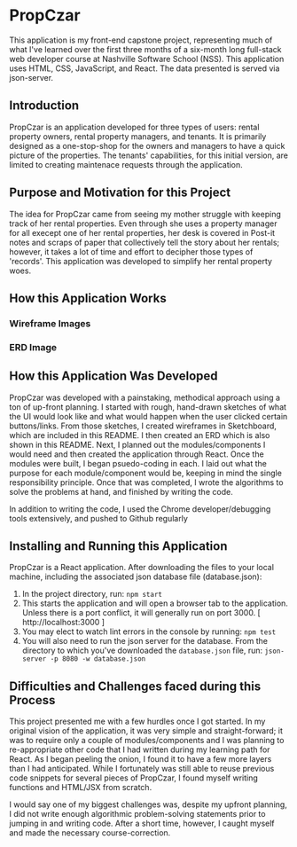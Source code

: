 # PropCzar
This application is my front-end capstone project, representing much of what I've learned over the first three months of a six-month long full-stack web developer course at Nashville Software School (NSS). This application uses HTML, CSS, JavaScript, and React. The data presented is served via json-server.

## Introduction
PropCzar is an application developed for three types of users: rental property owners, rental property managers, and tenants. It is primarily designed as a one-stop-shop for the owners and managers to have a quick picture of the properties. The tenants' capabilities, for this initial version, are limited to creating maintenace requests through the application.

## Purpose and Motivation for this Project
The idea for PropCzar came from seeing my mother struggle with keeping track of her rental properties. Even through she uses a property manager for all execept one of her rental properties, her desk is covered in Post-it notes and scraps of paper that collectively tell the story about her rentals; however, it takes a lot of time and effort to decipher those types of 'records'. This application was developed to simplify her rental property woes.

## How this Application Works

### Wireframe Images


### ERD Image


## How this Application Was Developed
PropCzar was developed with a painstaking, methodical approach using a ton of up-front planning. I started with rough, hand-drawn sketches of what the UI would look like and what would happen when the user clicked certain buttons/links. From those sketches, I created wireframes in Sketchboard, which are included in this README. I then created an ERD which is also shown in this README. Next, I planned out the modules/components I would need and then created the application through React. Once the modules were built, I began psuedo-coding in each. I laid out what the purpose for each module/component would be, keeping in mind the single responsibility principle. Once that was completed, I wrote the algorithms to solve the problems at hand, and finished by writing the code.

In addition to writing the code, I used the Chrome developer/debugging tools extensively, and pushed to Github regularly

## Installing and Running this Application
PropCzar is a React application. After downloading the files to your local machine, including the associated json database file (database.json):
1. In the project directory, run: `npm start`
2. This starts the application and will open a browser tab to the application. Unless there is a port conflict, it will generally run on port 3000. [ http://localhost:3000 ]
3. You may elect to watch lint errors in the console by running: `npm test`
4. You will also need to run the json server for the database. From the directory to which you've downloaded the `database.json` file, run: `json-server -p 8080 -w database.json`
  
  
## Difficulties and Challenges faced during this Process
This project presented me with a few hurdles once I got started. In my original vision of the application, it was very simple and straight-forward; it was to require only a couple of modules/components and I was planning to re-appropriate other code that I had written during my learning path for React. As I began peeling the onion, I found it to have a few more layers than I had anticipated. While I fortunately was still able to reuse previous code snippets for several pieces of PropCzar, I found myself writing functions and HTML/JSX from scratch.

I would say one of my biggest challenges was, despite my upfront planning, I did not write enough algorithmic problem-solving statements prior to jumping in and writing code. After a short time, however, I caught myself and made the necessary course-correction.

